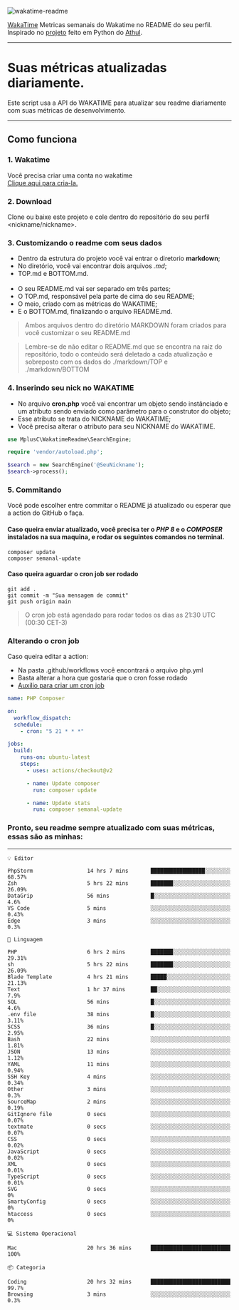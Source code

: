![wakatime-readme](https://socialify.git.ci/bymatheus/wakatime-readme/image?description=1&descriptionEditable=M%C3%A9tricas%20semanais%20do%20Wakatime%20no%20seu%20README%20de%20perfil.&font=KoHo&forks=1&language=1&owner=1&pattern=Signal&stargazers=1&theme=Dark)

[WakaTime](https://wakatime.com) Metricas semanais do Wakatime no README do seu perfil. <br>
Inspirado no [projeto](https://github.com/athul/waka-readme) feito em Python do [Athul](https://github.com/athul).
___

# Suas métricas atualizadas diariamente.
Este script usa a API do WAKATIME para atualizar seu readme diariamente com suas métricas de desenvolvimento.

___

## Como funciona

### 1. Wakatime
Você precisa criar uma conta no wakatime <br>
[Clique aqui para cria-la.](https://wakatime.com) 

### 2. Download
Clone ou baixe este projeto e cole dentro do repositório do seu perfil <nickname/nickname>.

### 3. Customizando o readme com seus dados
- Dentro da estrutura do projeto você vai entrar o diretorio **markdown**;  
- No diretório, você vai encontrar dois arquivos *.md*;
- TOP.md e BOTTOM.md.
<br><br>
- O seu README.md vai ser separado em três partes; 
- O TOP.md, responsável pela parte de cima do seu README;
- O meio, criado com as métricas do WAKATIME;
- E o BOTTOM.md, finalizando o arquivo README.md.<br>

> Ambos arquivos dentro do diretório MARKDOWN foram criados para você customizar o seu README.md

> Lembre-se de não editar o README.md que se encontra na raiz do repositório, todo o conteúdo será deletado a cada atualização e sobreposto com os dados do ./markdown/TOP e ./markdown/BOTTOM

### 4. Inserindo seu nick no WAKATIME
- No arquivo **cron.php** você vai encontrar um objeto sendo instânciado e um atributo sendo enviado como parâmetro para o construtor do objeto;
- Esse atributo se trata do NICKNAME do WAKATIME;
- Você precisa alterar o atributo para seu NICKNAME do WAKATIME.

```php
use MplusC\WakatimeReadme\SearchEngine;

require 'vendor/autoload.php';

$search = new SearchEngine('@SeuNickname');
$search->process();
```

### 5. Commitando
Você pode escolher entre commitar o README já atualizado ou esperar que a action do GitHub o faça. <br>

#### Caso queira enviar atualizado, você precisa ter o *PHP 8* e o *COMPOSER* instalados na sua maquina, e rodar os seguintes comandos no terminal.
```composer
composer update
composer semanal-update 
```

#### Caso queira aguardar o cron job ser rodado 
```git 
git add .
git commit -m "Sua mensagem de commit"
git push origin main
```

>O cron job está agendado para rodar todos os dias as 21:30 UTC (00:30 CET-3) 

### Alterando o cron job
Caso queira editar a action:

- Na pasta .github/workflows você encontrará o arquivo php.yml
- Basta alterar a hora que gostaria que o cron fosse rodado
- [Auxilio para criar um cron job](https://crontab.guru)

```yml
name: PHP Composer

on:
  workflow_dispatch:
  schedule:
    - cron: "5 21 * * *"

jobs:
  build:
    runs-on: ubuntu-latest
    steps:
      - uses: actions/checkout@v2

      - name: Update composer
        run: composer update

      - name: Update stats
        run: composer semanal-update
```

### Pronto, seu readme sempre atualizado com suas métricas, essas são as minhas:

___
```text
💡 Editor

PhpStorm                 14 hrs 7 mins       █████████████████░░░░░░░░     68.57%
Zsh                      5 hrs 22 mins       ███████░░░░░░░░░░░░░░░░░░     26.09%
DataGrip                 56 mins             █░░░░░░░░░░░░░░░░░░░░░░░░       4.6%
VS Code                  5 mins              ░░░░░░░░░░░░░░░░░░░░░░░░░      0.43%
Edge                     3 mins              ░░░░░░░░░░░░░░░░░░░░░░░░░       0.3%
```
```text
💬 Linguagem

PHP                      6 hrs 2 mins        ███████░░░░░░░░░░░░░░░░░░     29.31%
sh                       5 hrs 22 mins       ███████░░░░░░░░░░░░░░░░░░     26.09%
Blade Template           4 hrs 21 mins       █████░░░░░░░░░░░░░░░░░░░░     21.13%
Text                     1 hr 37 mins        ██░░░░░░░░░░░░░░░░░░░░░░░       7.9%
SQL                      56 mins             █░░░░░░░░░░░░░░░░░░░░░░░░       4.6%
.env file                38 mins             █░░░░░░░░░░░░░░░░░░░░░░░░      3.11%
SCSS                     36 mins             █░░░░░░░░░░░░░░░░░░░░░░░░      2.95%
Bash                     22 mins             ░░░░░░░░░░░░░░░░░░░░░░░░░      1.81%
JSON                     13 mins             ░░░░░░░░░░░░░░░░░░░░░░░░░      1.12%
YAML                     11 mins             ░░░░░░░░░░░░░░░░░░░░░░░░░      0.94%
SSH Key                  4 mins              ░░░░░░░░░░░░░░░░░░░░░░░░░      0.34%
Other                    3 mins              ░░░░░░░░░░░░░░░░░░░░░░░░░       0.3%
SourceMap                2 mins              ░░░░░░░░░░░░░░░░░░░░░░░░░      0.19%
GitIgnore file           0 secs              ░░░░░░░░░░░░░░░░░░░░░░░░░      0.07%
textmate                 0 secs              ░░░░░░░░░░░░░░░░░░░░░░░░░      0.07%
CSS                      0 secs              ░░░░░░░░░░░░░░░░░░░░░░░░░      0.02%
JavaScript               0 secs              ░░░░░░░░░░░░░░░░░░░░░░░░░      0.02%
XML                      0 secs              ░░░░░░░░░░░░░░░░░░░░░░░░░      0.01%
TypeScript               0 secs              ░░░░░░░░░░░░░░░░░░░░░░░░░      0.01%
SVG                      0 secs              ░░░░░░░░░░░░░░░░░░░░░░░░░         0%
SmartyConfig             0 secs              ░░░░░░░░░░░░░░░░░░░░░░░░░         0%
htaccess                 0 secs              ░░░░░░░░░░░░░░░░░░░░░░░░░         0%
```
```text
💻 Sistema Operacional

Mac                      20 hrs 36 mins      █████████████████████████       100%
```
```text
📦 Categoria

Coding                   20 hrs 32 mins      █████████████████████████      99.7%
Browsing                 3 mins              ░░░░░░░░░░░░░░░░░░░░░░░░░       0.3%
```
